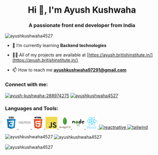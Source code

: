 <h1 align="center">Hi 👋, I'm Ayush Kushwaha</h1>
<h3 align="center">A passionate front end developer from India</h3>

<p align="left"> <img src="https://komarev.com/ghpvc/?username=ayushkushwaha4527&label=Profile%20views&color=0e75b6&style=flat" alt="ayushkushwaha4527" /> </p>



- 🌱 I’m currently learning **Backend technologies**

- 👨‍💻 All of my projects are available at [https://ayush.britishinstitute.in/](https://ayush.britishinstitute.in/)

- 📫 How to reach me **ayushkushwaha97291@gmail.com**

<h3 align="left">Connect with me:</h3>
<p align="left">
<a href="https://linkedin.com/in/ayush-kushwaha-288974275" target="blank"><img align="center" src="https://raw.githubusercontent.com/rahuldkjain/github-profile-readme-generator/master/src/images/icons/Social/linked-in-alt.svg" alt="ayush-kushwaha-288974275" height="30" width="40" /></a>
<a href="https://instagram.com/ayushkushwaha4527" target="blank"><img align="center" src="https://raw.githubusercontent.com/rahuldkjain/github-profile-readme-generator/master/src/images/icons/Social/instagram.svg" alt="ayushkushwaha4527" height="30" width="40" /></a>
</p>

<h3 align="left">Languages and Tools:</h3>
<p align="left"> <a href="https://www.w3schools.com/css/" target="_blank" rel="noreferrer"> <img src="https://raw.githubusercontent.com/devicons/devicon/master/icons/css3/css3-original-wordmark.svg" alt="css3" width="40" height="40"/> </a> <a href="https://expressjs.com" target="_blank" rel="noreferrer"> <img src="https://raw.githubusercontent.com/devicons/devicon/master/icons/express/express-original-wordmark.svg" alt="express" width="40" height="40"/> </a> <a href="https://www.w3.org/html/" target="_blank" rel="noreferrer"> <img src="https://raw.githubusercontent.com/devicons/devicon/master/icons/html5/html5-original-wordmark.svg" alt="html5" width="40" height="40"/> </a> <a href="https://developer.mozilla.org/en-US/docs/Web/JavaScript" target="_blank" rel="noreferrer"> <img src="https://raw.githubusercontent.com/devicons/devicon/master/icons/javascript/javascript-original.svg" alt="javascript" width="40" height="40"/> </a> <a href="https://www.mongodb.com/" target="_blank" rel="noreferrer"> <img src="https://raw.githubusercontent.com/devicons/devicon/master/icons/mongodb/mongodb-original-wordmark.svg" alt="mongodb" width="40" height="40"/> </a> <a href="https://nodejs.org" target="_blank" rel="noreferrer"> <img src="https://raw.githubusercontent.com/devicons/devicon/master/icons/nodejs/nodejs-original-wordmark.svg" alt="nodejs" width="40" height="40"/> </a> <a href="https://reactjs.org/" target="_blank" rel="noreferrer"> <img src="https://raw.githubusercontent.com/devicons/devicon/master/icons/react/react-original-wordmark.svg" alt="react" width="40" height="40"/> </a> <a href="https://reactnative.dev/" target="_blank" rel="noreferrer"> <img src="https://reactnative.dev/img/header_logo.svg" alt="reactnative" width="40" height="40"/> </a> <a href="https://tailwindcss.com/" target="_blank" rel="noreferrer"> <img src="https://www.vectorlogo.zone/logos/tailwindcss/tailwindcss-icon.svg" alt="tailwind" width="40" height="40"/> </a> </p>

<p><img align="left" src="https://github-readme-stats.vercel.app/api/top-langs?username=ayushkushwaha4527&show_icons=true&locale=en&layout=compact" alt="ayushkushwaha4527" /></p>

<p>&nbsp;<img align="center" src="https://github-readme-stats.vercel.app/api?username=ayushkushwaha4527&show_icons=true&locale=en" alt="ayushkushwaha4527" /></p>

<p><img align="center" src="https://github-readme-streak-stats.herokuapp.com/?user=ayushkushwaha4527&" alt="ayushkushwaha4527" /></p>
